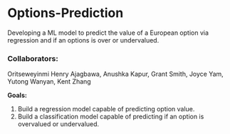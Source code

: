 # Options-Prediction
Developing a ML model to predict the value of a European option via regression and if an options is over or undervalued.

### Collaborators:

Oritseweyinmi Henry Ajagbawa, Anushka Kapur, Grant Smith, Joyce Yam, Yutong Wanyan, Kent Zhang


**Goals:**

1. Build a regression model capable of predicting option value.
2. Build a classification model capable of predicting if an option is overvalued or undervalued.
